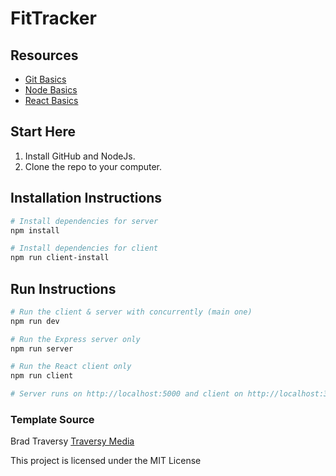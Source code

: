 # FitTracker

## Resources
- [Git Basics](https://youtu.be/USjZcfj8yxE)
- [Node Basics](https://youtu.be/ENrzD9HAZK4)
- [React Basics](https://www.youtube.com/watch?v=s2skans2dP4)

## Start Here
1. Install GitHub and NodeJs.
2. Clone the repo to your computer.

## Installation Instructions

``` bash
# Install dependencies for server
npm install

# Install dependencies for client
npm run client-install

```

## Run Instructions
``` bash
# Run the client & server with concurrently (main one)
npm run dev

# Run the Express server only
npm run server

# Run the React client only
npm run client

# Server runs on http://localhost:5000 and client on http://localhost:3000
```


### Template Source

Brad Traversy
[Traversy Media](http://www.traversymedia.com)

This project is licensed under the MIT License

